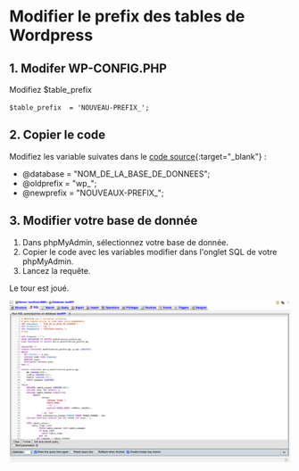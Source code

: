 # Modifier le prefix des tables de Wordpress
## 1. Modifer WP-CONFIG.PHP
Modifiez $table_prefix

`$table_prefix  = 'NOUVEAU-PREFIX_';`

## 2. Copier le code

Modifiez les variable suivates dans le [code source](https://raw.githubusercontent.com/picfab/WP_rename_prefix_SQL_request/main/rename%20prefix%20wordpress.sql){:target="_blank"} :

- @database  = "NOM_DE_LA_BASE_DE_DONNEES";
- @oldprefix = "wp_";
- @newprefix = "NOUVEAUX-PREFIX_";

## 3. Modifier votre base de donnée
1. Dans phpMyAdmin, sélectionnez votre base de donnée.
2. Copier le code avec les variables modifier dans l'onglet SQL de votre phpMyAdmin.
3. Lancez la requête.

Le tour est joué.

![Capture de phpMyAdmin](/PHPMYADMIN.png)


